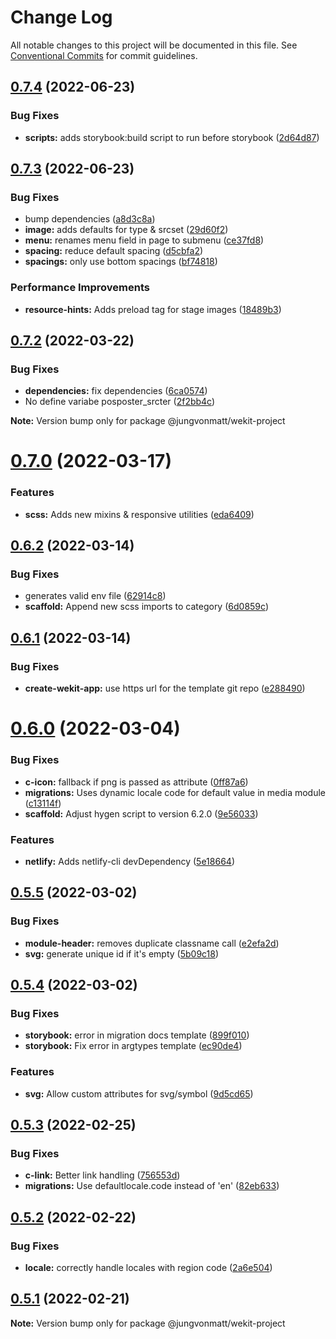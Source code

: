 # Change Log

All notable changes to this project will be documented in this file.
See [Conventional Commits](https://conventionalcommits.org) for commit guidelines.

## [0.7.4](https://github.com/jungvonmatt/wekit/compare/v0.7.3...v0.7.4) (2022-06-23)


### Bug Fixes

* **scripts:** adds storybook:build script to run before storybook ([2d64d87](https://github.com/jungvonmatt/wekit/commit/2d64d872f5820e12fff65055e164fdfbeba26a12))





## [0.7.3](https://github.com/jungvonmatt/wekit/compare/v0.7.2...v0.7.3) (2022-06-23)


### Bug Fixes

* bump dependencies ([a8d3c8a](https://github.com/jungvonmatt/wekit/commit/a8d3c8a1cd687d6aba3800d8ed313f197786a407))
* **image:** adds defaults for type & srcset ([29d60f2](https://github.com/jungvonmatt/wekit/commit/29d60f215d9476e5b01c43d39ca3849a2adbda70))
* **menu:** renames menu field in page to submenu ([ce37fd8](https://github.com/jungvonmatt/wekit/commit/ce37fd8c3dc9f21813d5edcadec195b25f1d96a2))
* **spacing:** reduce default spacing ([d5cbfa2](https://github.com/jungvonmatt/wekit/commit/d5cbfa21e39ac8425d0b4ad29697e11ef40acf8f))
* **spacings:** only use bottom spacings ([bf74818](https://github.com/jungvonmatt/wekit/commit/bf748189c4fe133c748ebfc04181e2cbe9580f11))


### Performance Improvements

* **resource-hints:** Adds preload tag for stage images ([18489b3](https://github.com/jungvonmatt/wekit/commit/18489b36726d9324aa1bb7108c6fff62d0bbe9da))





## [0.7.2](https://github.com/jungvonmatt/wekit/compare/v0.7.1...v0.7.2) (2022-03-22)


### Bug Fixes

* **dependencies:** fix dependencies ([6ca0574](https://github.com/jungvonmatt/wekit/commit/6ca0574cec19f6063128bd64f4ffda696883a35a))
* No define variabe posposter_srcter ([2f2bb4c](https://github.com/jungvonmatt/wekit/commit/2f2bb4c514b6b23fc1831710071783fe576d9995))







**Note:** Version bump only for package @jungvonmatt/wekit-project





# [0.7.0](https://github.com/jungvonmatt/wekit/compare/v0.6.2...v0.7.0) (2022-03-17)


### Features

* **scss:** Adds new mixins & responsive utilities ([eda6409](https://github.com/jungvonmatt/wekit/commit/eda6409fe7fc222cc47e85c592059ae35441190e))





## [0.6.2](https://github.com/jungvonmatt/wekit/compare/v0.6.1...v0.6.2) (2022-03-14)


### Bug Fixes

* generates valid env file ([62914c8](https://github.com/jungvonmatt/wekit/commit/62914c8e3770ec29fc53d81dcf6d90eced5bfa2e))
* **scaffold:** Append new scss imports to category ([6d0859c](https://github.com/jungvonmatt/wekit/commit/6d0859cd5ac58f57e14e12c7bc9403ab5aa20b54))





## [0.6.1](https://github.com/jungvonmatt/wekit/compare/v0.6.0...v0.6.1) (2022-03-14)


### Bug Fixes

* **create-wekit-app:** use https url for the template git repo ([e288490](https://github.com/jungvonmatt/wekit/commit/e288490621a40e3fc291c6f2895a0551ef80b7ce))





# [0.6.0](https://github.com/jungvonmatt/wekit/compare/v0.5.5...v0.6.0) (2022-03-04)


### Bug Fixes

* **c-icon:** fallback if png is passed as attribute ([0ff87a6](https://github.com/jungvonmatt/wekit/commit/0ff87a67813b60d472cd1c686478ce9e3a431fe7))
* **migrations:** Uses dynamic locale code for default value in media module ([c13114f](https://github.com/jungvonmatt/wekit/commit/c13114f729919119e136602cd87cd6babf56c752))
* **scaffold:** Adjust hygen script to version 6.2.0 ([9e56033](https://github.com/jungvonmatt/wekit/commit/9e56033221f4c0f4f4e6df4ac5bac21614b42680))


### Features

* **netlify:** Adds netlify-cli devDependency ([5e18664](https://github.com/jungvonmatt/wekit/commit/5e186648c4c77e922ca1fc1a481ea39a8a29edf2))





## [0.5.5](https://github.com/jungvonmatt/wekit/compare/v0.5.4...v0.5.5) (2022-03-02)


### Bug Fixes

* **module-header:** removes duplicate classname call ([e2efa2d](https://github.com/jungvonmatt/wekit/commit/e2efa2d382418954d7c5a1fcc31ad50a91034ff2))
* **svg:** generate unique id if it's empty ([5b09c18](https://github.com/jungvonmatt/wekit/commit/5b09c1892f92c806e309423b9a16bf50f5957ac1))





## [0.5.4](https://github.com/jungvonmatt/wekit/compare/v0.5.3...v0.5.4) (2022-03-02)


### Bug Fixes

* **storybook:** error in migration docs template ([899f010](https://github.com/jungvonmatt/wekit/commit/899f01031a683425ad8dd623cc6104a3bc1d836b))
* **storybook:** Fix error in argtypes template ([ec90de4](https://github.com/jungvonmatt/wekit/commit/ec90de4761b55a88f13f3d29e7864a5552efe235))


### Features

* **svg:** Allow custom attributes for svg/symbol ([9d5cd65](https://github.com/jungvonmatt/wekit/commit/9d5cd653268b23b02064d799b1728fd052cc2e90))





## [0.5.3](https://github.com/jungvonmatt/wekit/compare/v0.5.2...v0.5.3) (2022-02-25)


### Bug Fixes

* **c-link:** Better link handling ([756553d](https://github.com/jungvonmatt/wekit/commit/756553d4b77c3bff33738a56573514dcecdc883e))
* **migrations:** Use defaultlocale.code instead of 'en' ([82eb633](https://github.com/jungvonmatt/wekit/commit/82eb633cb8096e4e42d9376781a3d299e1b7b72c))





## [0.5.2](https://github.com/jungvonmatt/wekit/compare/v0.5.1...v0.5.2) (2022-02-22)


### Bug Fixes

* **locale:** correctly handle locales with region code ([2a6e504](https://github.com/jungvonmatt/wekit/commit/2a6e504e0c78fcef4cda8f82fbc5546c5102a218))





## [0.5.1](https://github.com/jungvonmatt/wekit/compare/v0.5.0...v0.5.1) (2022-02-21)

**Note:** Version bump only for package @jungvonmatt/wekit-project
